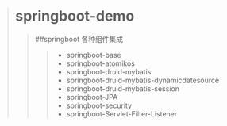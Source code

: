 ># springboot-demo
   >>##springboot 各种组件集成
   >>>+ springboot-base
   >>>+  springboot-atomikos
   >>>+ springboot-druid-mybatis
   >>>+ springboot-druid-mybatis-dynamicdatesource
   >>>+ springboot-druid-mybatis-session
   >>>+ springboot-JPA
   >>>+ springboot-security
   >>>+ springboot-Servlet-Filter-Listener               
